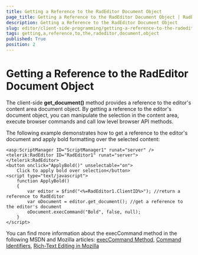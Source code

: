 ```yaml
---
title: Getting a Reference to the RadEditor Document Object
page_title: Getting a Reference to the RadEditor Document Object | RadEditor for ASP.NET AJAX Documentation
description: Getting a Reference to the RadEditor Document Object
slug: editor/client-side-programming/getting-a-reference-to-the-radeditor-document-object
tags: getting,a,reference,to,the,radeditor,document,object
published: True
position: 2
---
```


# Getting a Reference to the RadEditor Document Object

The client-side **get_document()** method provides a reference to the editor's content area document object. By getting a reference to the editor's document object, you can manipulate the selection in the content area, execute browser commands and call low level browser API methods.

The following example demonstrates how to get a reference to the editor's document and apply bold formatting over the selected content:

````ASP.NET
<asp:ScriptManager ID="ScriptManager1" runat="server" />
<telerik:RadEditor ID="RadEditor1" runat="server">
</telerik:RadEditor>
<button onclick="ApplyBold()" unselectable="on">
	Click to apply bold over selection</button>
<script type="text/javascript">
	function ApplyBold()
	{
		var editor = $find("<%=RadEditor1.ClientID%>"); //return a reference to RadEditor
		var oDocument = editor.get_document(); //get a reference to the editor's document
		oDocument.execCommand("Bold", false, null);
	}
</script>
````



You can find more information about the execCommand method in the following MSDN and Mozilla articles: [execCommand Method](http://msdn2.microsoft.com/en-us/library/ms536419.aspx), [Command Identifiers](http://msdn2.microsoft.com/en-us/library/ms533049.aspx), [Rich-Text Editing in Mozilla](http://developer.mozilla.org/en/docs/Rich-Text_Editing_in_Mozilla)
